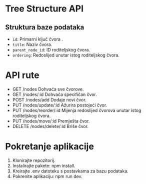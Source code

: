 # Tree Structure API

## Struktura baze podataka

- `id`: Primarni ključ čvora .
- `title`: Naziv čvora.
- `parent_node_id`: ID roditeljskog čvora.
- `ordering`: Redoslijed unutar istog roditeljskog čvora.

# API rute

- GET /nodes Dohvaća sve čvorove.
- GET /nodes/:id Dohvaća specifičan čvor.
- POST /nodes/add Dodaje novi čvor.
- PUT /nodes/update/:id Ažurira postojeći čvor.
- PUT /nodes/reorder/:id Mijenja redoslijed čvorova unutar istog roditeljskog čvora.
- PUT /nodes/move/:id Premješta čvor.
- DELETE /nodes/delete/:id Briše čvor.

# Pokretanje aplikacije

1. Klonirajte repozitorij.
2. Instalirajte pakete: npm install.
3. Kreirajte .env datoteku s postavkama za bazu podataka.
4. Pokrenite aplikaciju: npm run dev.
